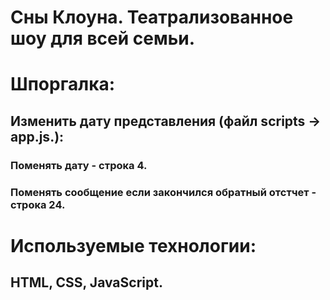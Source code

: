 # Сны Клоуна. Театрализованное шоу для всей семьи.

# Шпоргалка:
## Изменить дату представления (файл scripts -> app.js.):
### Поменять дату - строка 4.
### Поменять сообщение если закончился обратный отстчет - строка 24.

# Используемые технологии:
## HTML, CSS, JavaScript.